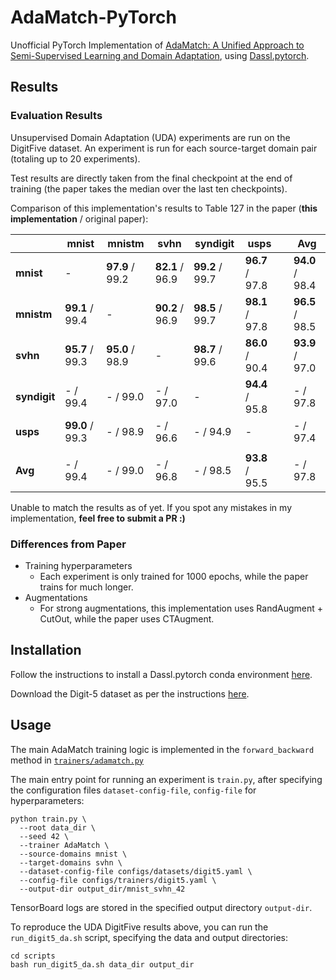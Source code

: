 # AdaMatch-PyTorch
Unofficial PyTorch Implementation of [AdaMatch: A Unified Approach to Semi-Supervised Learning and Domain Adaptation](https://arxiv.org/abs/2106.04732), using [Dassl.pytorch](https://github.com/KaiyangZhou/Dassl.pytorch).

## Results

### Evaluation Results
Unsupervised Domain Adaptation (UDA) experiments are run on the DigitFive dataset. An experiment is run for each source-target domain pair (totaling up to 20 experiments).

Test results are directly taken from the final checkpoint at the end of training (the paper takes the median over the last ten checkpoints).

Comparison of this implementation's results to Table 127 in the paper (**this implementation** / original paper):


|              | mnist           | mnistm          | svhn            | syndigit        | usps            |     | Avg             |
| ------------ | --------------- | --------------- | --------------- | --------------- | --------------- | --- | --------------- |
| **mnist**    | -               | **97.9** / 99.2 | **82.1** / 96.9 | **99.2** / 99.7 | **96.7** / 97.8 |     | **94.0** / 98.4 |
| **mnistm**   | **99.1** / 99.4 | -               | **90.2** / 96.9 | **98.5** / 99.7 | **98.1** / 97.8 |     | **96.5** / 98.5 |
| **svhn**     | **95.7** / 99.3 | **95.0** / 98.9 | -               | **98.7** / 99.6 | **86.0** / 90.4 |     | **93.9** / 97.0 |
| **syndigit** | - / 99.4        | - / 99.0        | - / 97.0        | -               | **94.4** / 95.8 |     | - / 97.8        |
| **usps**     | **99.0** / 99.3 | - / 98.9        | - / 96.6        | - / 94.9        | -               |     | - / 97.4        |
|              |                 |                 |                 |                 |                 |     |                 |
| **Avg**      | - / 99.4        | - / 99.0        | - / 96.8        | - / 98.5        | **93.8** / 95.5 |     | - / 97.8        |

Unable to match the results as of yet. If you spot any mistakes in my implementation, **feel free to submit a PR :)**
### Differences from Paper
- Training hyperparameters
  - Each experiment is only trained for 1000 epochs, while the paper trains for much longer.
- Augmentations
  - For strong augmentations, this implementation uses RandAugment + CutOut, while the paper uses CTAugment.

## Installation
Follow the instructions to install a Dassl.pytorch conda environment [here](https://github.com/KaiyangZhou/Dassl.pytorch#installation).

Download the Digit-5 dataset as per the instructions [here](https://github.com/KaiyangZhou/Dassl.pytorch/blob/master/DATASETS.md#digit-5).

## Usage
The main AdaMatch training logic is implemented in the `forward_backward` method in [`trainers/adamatch.py`](trainers/adamatch.py)

The main entry point for running an experiment is `train.py`, after specifying the configuration files `dataset-config-file`, `config-file` for hyperparameters:
```
python train.py \
  --root data_dir \
  --seed 42 \
  --trainer AdaMatch \
  --source-domains mnist \
  --target-domains svhn \
  --dataset-config-file configs/datasets/digit5.yaml \
  --config-file configs/trainers/digit5.yaml \
  --output-dir output_dir/mnist_svhn_42
```

TensorBoard logs are stored in the specified output directory `output-dir`.

To reproduce the UDA DigitFive results above, you can run the `run_digit5_da.sh` script, specifying the data and output directories:
```
cd scripts
bash run_digit5_da.sh data_dir output_dir
```
